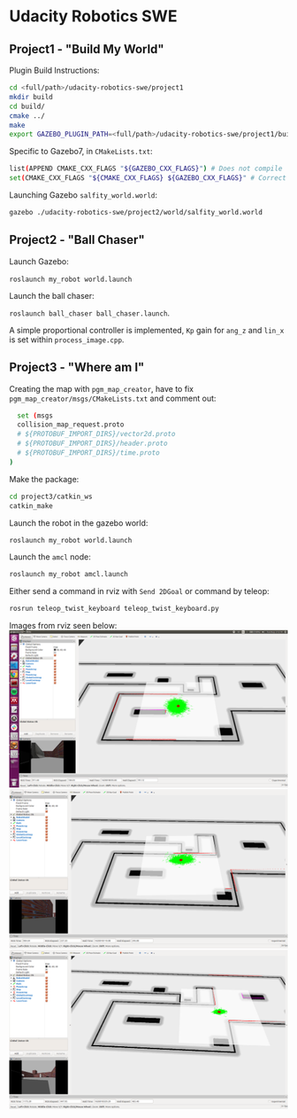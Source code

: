 # Udacity Robotics SWE 

## Project1 - "Build My World"

Plugin Build Instructions:

```sh
cd <full/path>/udacity-robotics-swe/project1
mkdir build
cd build/
cmake ../
make 
export GAZEBO_PLUGIN_PATH=<full/path>/udacity-robotics-swe/project1/build
```

Specific to Gazebo7, in `CMakeLists.txt`:

```sh
list(APPEND CMAKE_CXX_FLAGS "${GAZEBO_CXX_FLAGS}") # Does not compile
set(CMAKE_CXX_FLAGS "${CMAKE_CXX_FLAGS} ${GAZEBO_CXX_FLAGS}" # Correct
```

Launching Gazebo `salfity_world.world`:

```sh
gazebo ./udacity-robotics-swe/project2/world/salfity_world.world
```

## Project2 - "Ball Chaser"

Launch Gazebo: 

```roslaunch my_robot world.launch```

Launch the ball chaser: 

```roslaunch ball_chaser ball_chaser.launch```. 

A simple proportional controller is implemented, `Kp` gain for `ang_z` and `lin_x` is set within `process_image.cpp`.

## Project3 - "Where am I"

Creating the map with `pgm_map_creator`, have to fix `pgm_map_creator/msgs/CMakeLists.txt` and comment out:

```sh
  set (msgs
  collision_map_request.proto
  # ${PROTOBUF_IMPORT_DIRS}/vector2d.proto
  # ${PROTOBUF_IMPORT_DIRS}/header.proto
  # ${PROTOBUF_IMPORT_DIRS}/time.proto
)
```

Make the package:

```sh
cd project3/catkin_ws
catkin_make
```

Launch the robot in the gazebo world:

```sh
roslaunch my_robot world.launch
```

Launch the `amcl` node:

```sh
roslaunch my_robot amcl.launch
```

Either send a command in rviz with `Send 2DGoal` or command by teleop:

```sh
rosrun teleop_twist_keyboard teleop_twist_keyboard.py
```

Images from rviz seen below:
![](project3/img/1.png)
![](project3/img/2.png)
![](project3/img/3.png)